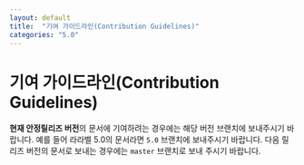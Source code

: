 ```yaml
---
layout: default
title:  "기여 가이드라인(Contribution Guidelines)"
categories: "5.0"
---
```


# 기여 가이드라인(Contribution Guidelines)

**현재 안정릴리즈 버전**의 문서에 기여하려는 경우에는 해당 버전 브랜치에 보내주시기 바랍니다. 예를 들어 라라벨 5.0의 문서라면 `5.0` 브랜치에 보내주시기 바랍니다. 다음 릴리즈 버전의 문서로 보내는 경우에는 `master` 브랜치로 보내 주시기 바랍니다. 
